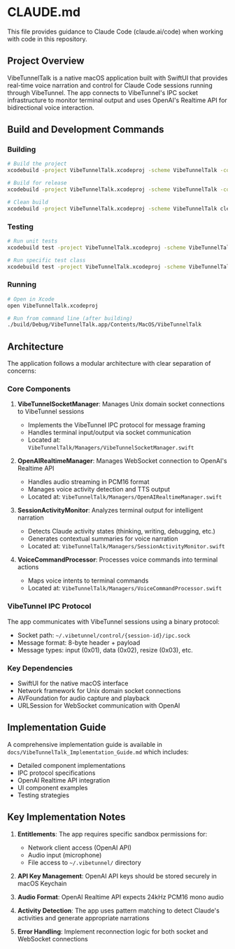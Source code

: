 # CLAUDE.md

This file provides guidance to Claude Code (claude.ai/code) when working with code in this repository.

## Project Overview

VibeTunnelTalk is a native macOS application built with SwiftUI that provides real-time voice narration and control for Claude Code sessions running through VibeTunnel. The app connects to VibeTunnel's IPC socket infrastructure to monitor terminal output and uses OpenAI's Realtime API for bidirectional voice interaction.

## Build and Development Commands

### Building
```bash
# Build the project
xcodebuild -project VibeTunnelTalk.xcodeproj -scheme VibeTunnelTalk -configuration Debug build

# Build for release
xcodebuild -project VibeTunnelTalk.xcodeproj -scheme VibeTunnelTalk -configuration Release build

# Clean build
xcodebuild -project VibeTunnelTalk.xcodeproj -scheme VibeTunnelTalk clean
```

### Testing
```bash
# Run unit tests
xcodebuild test -project VibeTunnelTalk.xcodeproj -scheme VibeTunnelTalk -destination 'platform=macOS'

# Run specific test class
xcodebuild test -project VibeTunnelTalk.xcodeproj -scheme VibeTunnelTalk -only-testing:VibeTunnelTalkTests/VibeTunnelSocketManagerTests
```

### Running
```bash
# Open in Xcode
open VibeTunnelTalk.xcodeproj

# Run from command line (after building)
./build/Debug/VibeTunnelTalk.app/Contents/MacOS/VibeTunnelTalk
```

## Architecture

The application follows a modular architecture with clear separation of concerns:

### Core Components

1. **VibeTunnelSocketManager**: Manages Unix domain socket connections to VibeTunnel sessions
   - Implements the VibeTunnel IPC protocol for message framing
   - Handles terminal input/output via socket communication
   - Located at: `VibeTunnelTalk/Managers/VibeTunnelSocketManager.swift`

2. **OpenAIRealtimeManager**: Manages WebSocket connection to OpenAI's Realtime API
   - Handles audio streaming in PCM16 format
   - Manages voice activity detection and TTS output
   - Located at: `VibeTunnelTalk/Managers/OpenAIRealtimeManager.swift`

3. **SessionActivityMonitor**: Analyzes terminal output for intelligent narration
   - Detects Claude activity states (thinking, writing, debugging, etc.)
   - Generates contextual summaries for voice narration
   - Located at: `VibeTunnelTalk/Managers/SessionActivityMonitor.swift`

4. **VoiceCommandProcessor**: Processes voice commands into terminal actions
   - Maps voice intents to terminal commands
   - Located at: `VibeTunnelTalk/Managers/VoiceCommandProcessor.swift`

### VibeTunnel IPC Protocol

The app communicates with VibeTunnel sessions using a binary protocol:
- Socket path: `~/.vibetunnel/control/{session-id}/ipc.sock`
- Message format: 8-byte header + payload
- Message types: input (0x01), data (0x02), resize (0x03), etc.

### Key Dependencies

- SwiftUI for the native macOS interface
- Network framework for Unix domain socket connections
- AVFoundation for audio capture and playback
- URLSession for WebSocket communication with OpenAI

## Implementation Guide

A comprehensive implementation guide is available in `docs/VibeTunnelTalk_Implementation_Guide.md` which includes:
- Detailed component implementations
- IPC protocol specifications
- OpenAI Realtime API integration
- UI component examples
- Testing strategies

## Key Implementation Notes

1. **Entitlements**: The app requires specific sandbox permissions for:
   - Network client access (OpenAI API)
   - Audio input (microphone)
   - File access to `~/.vibetunnel/` directory

2. **API Key Management**: OpenAI API keys should be stored securely in macOS Keychain

3. **Audio Format**: OpenAI Realtime API expects 24kHz PCM16 mono audio

4. **Activity Detection**: The app uses pattern matching to detect Claude's activities and generate appropriate narrations

5. **Error Handling**: Implement reconnection logic for both socket and WebSocket connections